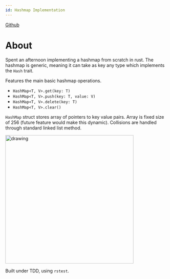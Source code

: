 ```yaml
---
id: Hashmap Implementation
---
```

[Github](https://github.com/rupert648/hashmap-rs)

# About
Spent an afternoon implementing a hashmap from scratch in rust.
The hashmap is generic, meaning it can take as key any type which implements the `Hash` trait.

Features the main basic hashmap operations.
 * `HashMap<T, V>.get(key: T)`
 * `HashMap<T, V>.push(key: T, value: V)`
 * `HashMap<T, V>.delete(key: T)`
 * `HashMap<T, V>.clear()`

`HashMap` struct stores array of pointers to key value pairs. Array is fixed size of 256 (future feature would make this dynamic). Collisions are handled through standard linked list method.

<img src="/img/hashmapDataStructure.png" alt="drawing" width="400px" />

Built under TDD, using `rstest`.